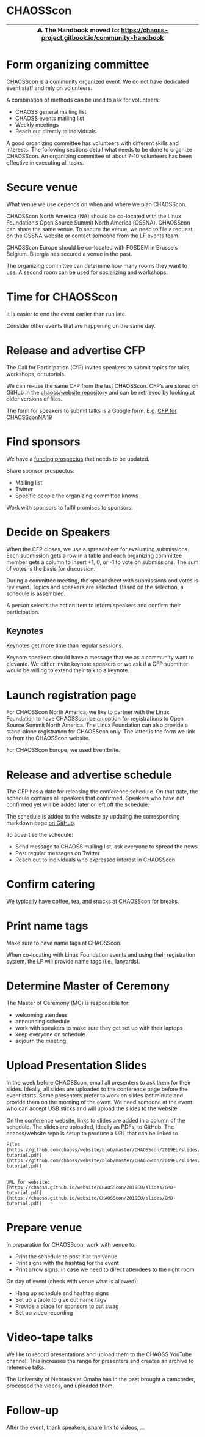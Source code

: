 # CHAOSScon

| ⚠️ The Handbook moved to: https://chaoss-project.gitbook.io/community-handbook |
|---|


# Form organizing committee 

CHAOSScon is a community organized event. We do not have dedicated event staff and rely on volunteers. 

A combination of methods can be used to ask for volunteers:



*   CHAOSS general mailing list
*   CHAOSS events mailing list
*   Weekly meetings
*   Reach out directly to individuals

A good organizing committee has volunteers with different skills and interests. The following sections detail what needs to be done to organize CHAOSScon. An organizing committee of about 7-10 volunteers has been effective in executing all tasks.


# Secure venue

What venue we use depends on when and where we plan CHAOSScon.

CHAOSScon North America (NA) should be co-located with the Linux Foundation’s Open Source Summit North America (OSSNA). CHAOSScon can share the same venue. To secure the venue, we need to file a request on the OSSNA website or contact someone from the LF events team.

CHAOSScon Europe should be co-located with FOSDEM in Brussels Belgium. Bitergia has secured a venue in the past. 

The organizing committee can determine how many rooms they want to use. A second room can be used for socializing and workshops.


# Time for CHAOSScon 

It is easier to end the event earlier than run late.

Consider other events that are happening on the same day.


# Release and advertise CFP 

The Call for Participation (CfP) invites speakers to submit topics for talks, workshops, or tutorials. 

We can re-use the same CFP from the last CHAOSScon. CFP’s are stored on GitHub in the [chaoss/website repository](https://github.com/chaoss/website/tree/master/CHAOSScon) and can be retrieved by looking at older versions of files.

The form for speakers to submit talks is a Google form. E.g. [CFP for CHAOSSconNA’19](https://docs.google.com/forms/d/1MKb39UHpsrDydRjSRwRjEeQNywFeNckvjSfpJtUUfkY/edit)


# Find sponsors

We have a [funding prospectus](https://github.com/chaoss/website/blob/master/CHAOSScon/2019NA/CHAOSSconNA19_funding_prospectus.docx) that needs to be updated.

Share sponsor prospectus:



*   Mailing list
*   Twitter
*   Specific people the organizing committee knows

Work with sponsors to fulfil promises to sponsors.


# Decide on Speakers

When the CFP closes, we use a spreadsheet for evaluating submissions. Each submission gets a row in a table and each organizing committee member gets a column to insert +1, 0, or -1 to vote on submissions. The sum of votes is the basis for discussion.

During a committee meeting, the spreadsheet with submissions and votes is reviewed. Topics and speakers are selected. Based on the selection, a schedule is assembled. 

A person selects the action item to inform speakers and confirm their participation. 


## Keynotes 

Keynotes get more time than regular sessions.

Keynote speakers should have a message that we as a community want to elevante. We either invite keynote speakers or we ask if a CFP submitter would be willing to extend their talk to a keynote.


# Launch registration page 

For CHAOSScon North America, we like to partner with the Linux Foundation to have CHAOSScon be an option for registrations to Open Source Summit North America. The Linux Foundation can also provide a stand-alone registration for CHAOSScon only. The latter is the form we link to from the CHAOSScon website.

For CHAOSScon Europe, we used Eventbrite.


# Release and advertise schedule

The CFP has a date for releasing the conference schedule. On that date, the schedule contains all speakers that confirmed. Speakers who have not confirmed yet will be added later or left off the schedule.

The schedule is added to the website by updating the corresponding markdown page [on GitHub](https://github.com/chaoss/website/tree/master/CHAOSScon).

To advertise the schedule:

*   Send message to CHAOSS mailing list, ask everyone to spread the news
*   Post regular messages on Twitter
*   Reach out to individuals who expressed interest in CHAOSScon


# Confirm catering

We typically have coffee, tea, and snacks at CHAOSScon for breaks.


# Print name tags

Make sure to have name tags at CHAOSScon. 

When co-locating with Linux Foundation events and using their registration system, the LF will provide name tags (i.e., lanyards).


# Determine Master of Ceremony

The Master of Ceremony (MC) is responsible for:



*   welcoming atendees
*   announcing schedule
*   work with speakers to make sure they get set up with their laptops
*   keep everyone on schedule
*   adjourn the meeting


# Upload Presentation Slides 

In the week before CHAOSScon, email all presenters to ask them for their slides. Ideally, all slides are uploaded to the conference page before the event starts. Some presenters prefer to work on slides last minute and provide them on the morning of the event. We need someone at the event who can accept USB sticks and will upload the slides to the website.

On the conference website, links to slides are added in a column of the schedule. The slides are uploaded, ideally as PDFs, to GitHub. The chaoss/website repo is setup to produce a URL that can be linked to.


    File: [https://github.com/chaoss/website/blob/master/CHAOSScon/2019EU/slides/GMD-tutorial.pdf](https://github.com/chaoss/website/blob/master/CHAOSScon/2019EU/slides/GMD-tutorial.pdf)


    URL for website: [https://chaoss.github.io/website/CHAOSScon/2019EU/slides/GMD-tutorial.pdf](https://chaoss.github.io/website/CHAOSScon/2019EU/slides/GMD-tutorial.pdf) 


# Prepare venue

In preparation for CHAOSScon, work with venue to:



*   Print the schedule to post it at the venue
*   Print signs with the hashtag for the event
*   Print arrow signs, in case we need to direct attendees to the right room

On day of event (check with venue what is allowed):



*   Hang up schedule and hashtag signs
*   Set up a table to give out name tags
*   Provide a place for sponsors to put swag
*   Set up video recording


# Video-tape talks

We like to record presentations and upload them to the CHAOSS YouTube channel. This increases the range for presenters and creates an archive to reference talks. 

The University of Nebraska at Omaha has in the past brought a camcorder, processed the videos, and uploaded them.


# Follow-up

After the event, thank speakers, share link to videos, ...
